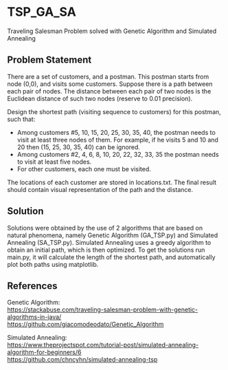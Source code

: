 # TSP_GA_SA
Traveling Salesman Problem solved with Genetic Algorithm and Simulated Annealing

## Problem Statement
There are a set of customers, and a postman. This postman starts from node (0,0), and visits some customers. Suppose there is a path between each pair of nodes. The distance between each pair of two nodes is the Euclidean distance of such two nodes (reserve to 0.01 precision).

Design the shortest path (visiting sequence to customers) for this postman, such that:
* Among customers #5, 10, 15, 20, 25, 30, 35, 40, the postman needs to visit at least three nodes of them. For example, if he visits 5 and 10 and 20 then (15, 25, 30, 35, 40) can be ignored.
* Among customers #2, 4, 6, 8, 10, 20, 22, 32, 33, 35 the postman needs to visit at least five nodes.
* For other customers, each one must be visited.

The locations of each customer are stored in locations.txt. The final result should contain visual representation of the path and the distance.

## Solution
Solutions were obtained by the use of 2 algorithms that are based on natural phenomena, namely Genetic Algorithm (GA_TSP.py) and Simulated Annealing (SA_TSP.py). Simulated Annealing uses a greedy algorithm to obtain an initial path, which is then optimized. To get the solutions run main.py, it will calculate the length of the shortest path, and automatically plot both paths using matplotlib.


## References
Genetic Algorithm:  
https://stackabuse.com/traveling-salesman-problem-with-genetic-algorithms-in-java/  
https://github.com/giacomodeodato/Genetic_Algorithm  
  
Simulated Annealing:  
https://www.theprojectspot.com/tutorial-post/simulated-annealing-algorithm-for-beginners/6  
https://github.com/chncyhn/simulated-annealing-tsp  
